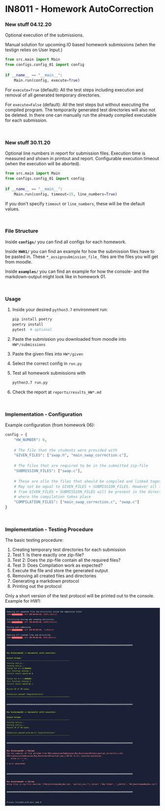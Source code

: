 # IN8011 - Homework AutoCorrection

### New stuff 04.12.20

Optional execution of the submissions.

Manual solution for upcoming IO based homework submissions
(when the testign relies on User Input.)

```python
from src.main import Main
from configs.config_01 import config

if __name__ == "__main__":
    Main.run(config, execute=True)
```

For `execute=True` (default): All the test steps including
execution and removal of all generated temporary directories.

For `execute=False` (default): All the test steps but without
executing the compiled program. The temporarily generated test
directories will also not be deleted. In there one can manually
run the already compiled executable for each submission.

<br/>

### New stuff 30.11.20

Optional line numbers in report for submission files.
Execution time is measured and shown in printout and report.
Configurable execution timeout (when the execution will be aborted).

```python
from src.main import Main
from configs.config_01 import config

if __name__ == "__main__":
    Main.run(config, timeout=15, line_numbers=True)
```

If you don't specify `timeout` or `line_numbers`, these will be the default values.

<br/>

### File Structure

Inside **`configs/`** you can find all configs for each homework.

Inside **`HW01/`** you can find an example for how the submission files have to be pasted in. These `*_assignsubmission_file_` files are the files you will get from moodle.

Inside **`examples/`** you can find an example for how the console- and the markdown-output might look like in homework 01.

<br/>

### Usage

1. Inside your desired `python3.7` environment run:

    ```bash
    pip install poetry
    poetry install
    pytest  # optional
    ```

2. Paste the submission you downloaded from moodle into `HW*/submissions`

3. Paste the given files into `HW*/given`

4. Select the correct config in `run.py`

5. Test all homework submissions with

    ```bash
    python3.7 run.py
    ```

6. Check the report at `reports/results_HW*.md`

<br/>

### Implementation - Configuration

Example configuration (from homework 06):

```python
config = {
    "HW_NUMBER": 6,

    # The file that the students were provided with
    "GIVEN_FILES": ["swap.h", "main_swap_correction.c"],

    # The files that are required to be in the submitted zip-file
    "SUBMISSION_FILES": ["swap.c"],

    # These are alle the files that should be compiled and linked together.
    # May not be equal to GIVEN_FILES + SUBMISSION_FILES. However all files
    # from GIVEN_FILES + SUBMISSION_FILES will be present in the directory
    # where the compilation takes place
    "COMPILATION_FILES": ["main_swap_correction.c", "swap.c"]
}
```

<br/>

### Implementation - Testing Procedure

The basic testing procedure:

1. Creating temporary test directories for each submission
2. Test 1: Is there exactly one zip-file?
3. Test 2: Does the zip-file contain all the required files?
4. Test 3: Does Compilation work as expected?
5. Execute the file and store the generated output
6. Removing all created files and directories
7. Generating a markdown protocol
8. Printing out the protocol

Only a short version of the test protocol will be printed out to the console. Example for HW1:

![](examples/terminal_output.png)
